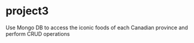 # project3
Use Mongo DB to access the iconic foods of each Canadian province and perform CRUD operations
